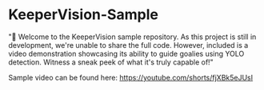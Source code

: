 # KeeperVision-Sample
"🥅 Welcome to the KeeperVision sample repository. As this project is still in development, we're unable to share the full code. However, included is a video demonstration showcasing its ability to guide goalies using YOLO detection. Witness a sneak peek of what it's truly capable of!"

Sample video can be found here: https://youtube.com/shorts/fjXBk5eJUsI
